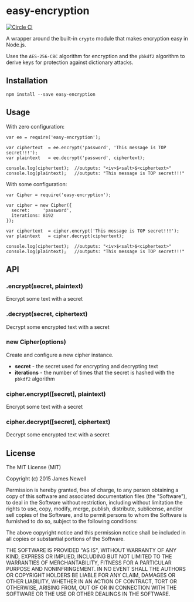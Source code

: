 # easy-encryption

[![Circle CI](https://circleci.com/gh/digitaledgeit/easy-encryption.svg?style=svg)](https://circleci.com/gh/digitaledgeit/easy-encryption)

A wrapper around the built-in `crypto` module that makes encryption easy in Node.js. 

Uses the `AES-256-CBC` algorithm for encryption and the `pbkdf2` algorithm to derive keys for protection against dictionary attacks.

## Installation

    npm install --save easy-encryption
    
## Usage

With zero configuration:

    var ee = require('easy-encryption');
    
    var ciphertext  = ee.encrypt('password', 'This message is TOP secret!!!');
    var plaintext   = ee.decrypt('password', ciphertext);

    console.log(ciphertext);  //outputs: "<iv>$<salt>$<ciphertext>"
    console.log(plaintext);   //outputs: "This message is TOP secret!!!"
    
With some configuration:

    var Cipher = require('easy-encryption');
    
    var cipher = new Cipher({
      secret:     'password', 
      iterations: 8192
    });
    
    var ciphertext  = cipher.encrypt('This message is TOP secret!!!');
    var plaintext   = cipher.decrypt(ciphertext);
    
    console.log(ciphertext);  //outputs: "<iv>$<salt>$<ciphertext>"
    console.log(plaintext);   //outputs: "This message is TOP secret!!!"
    
## API

### .encrypt(secret, plaintext)

Encrypt some text with a secret

### .decrypt(secret, ciphertext)

Decrypt some encrypted text with a secret

### new Cipher(options)

Create and configure a new cipher instance.

- **secret** - the secret used for encrypting and decrypting text
- **iterations** - the number of times that the secret is hashed with the `pbkdf2` algorithm

### cipher.encrypt([secret], plaintext)

Encrypt some text with a secret

### cipher.decrypt([secret], ciphertext)

Decrypt some encrypted text with a secret

## License

The MIT License (MIT)

Copyright (c) 2015 James Newell

Permission is hereby granted, free of charge, to any person obtaining a copy of this software and associated documentation files (the "Software"), to deal in the Software without restriction, including without limitation the rights to use, copy, modify, merge, publish, distribute, sublicense, and/or sell copies of the Software, and to permit persons to whom the Software is furnished to do so, subject to the following conditions:

The above copyright notice and this permission notice shall be included in all copies or substantial portions of the Software.

THE SOFTWARE IS PROVIDED "AS IS", WITHOUT WARRANTY OF ANY KIND, EXPRESS OR IMPLIED, INCLUDING BUT NOT LIMITED TO THE WARRANTIES OF MERCHANTABILITY, FITNESS FOR A PARTICULAR PURPOSE AND NONINFRINGEMENT. IN NO EVENT SHALL THE AUTHORS OR COPYRIGHT HOLDERS BE LIABLE FOR ANY CLAIM, DAMAGES OR OTHER LIABILITY, WHETHER IN AN ACTION OF CONTRACT, TORT OR OTHERWISE, ARISING FROM, OUT OF OR IN CONNECTION WITH THE SOFTWARE OR THE USE OR OTHER DEALINGS IN THE SOFTWARE.